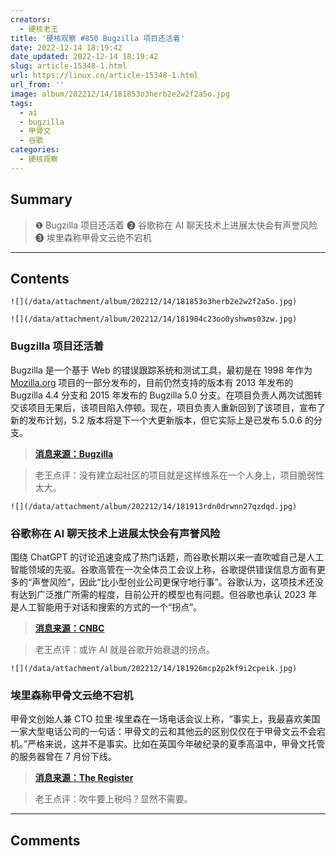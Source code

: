 ```yaml
---
creators:
  - 硬核老王
title: '硬核观察 #850 Bugzilla 项目还活着'
date: 2022-12-14 18:19:42
date_updated: 2022-12-14 18:19:42
slug: article-15348-1.html
url: https://linux.cn/article-15348-1.html
url_from: ''
image: album/202212/14/181853o3herb2e2w2f2a5o.jpg
tags:
  - ai
  - bugzilla
  - 甲骨文
  - 谷歌
categories:
  - 硬核观察
---
```


## Summary

> ❶ Bugzilla 项目还活着
> ❷ 谷歌称在 AI 聊天技术上进展太快会有声誉风险
> ❸ 埃里森称甲骨文云绝不宕机

***

<!-- more -->

## Contents

`![](/data/attachment/album/202212/14/181853o3herb2e2w2f2a5o.jpg)`

`![](/data/attachment/album/202212/14/181904c23oo0yshwms03zw.jpg)`

### Bugzilla 项目还活着

Bugzilla 是一个基于 Web 的错误跟踪系统和测试工具，最初是在 1998 年作为 [Mozilla.org](http://mozilla.org/) 项目的一部分发布的，目前仍然支持的版本有 2013 年发布的 Bugzilla 4.4 分支和 2015 年发布的 Bugzilla 5.0 分支。在项目负责人两次试图转交该项目无果后，该项目陷入停顿。现在，项目负责人重新回到了该项目，宣布了新的发布计划，5.2 版本将是下一个大更新版本，但它实际上是已发布 5.0.6 的分支。

> 
> **[消息来源：Bugzilla](https://www.bugzilla.org/blog/2022/12/13/upcoming-releases-and-more-fun-stuff/)**
> 
> 
> 

> 
> 老王点评：没有建立起社区的项目就是这样维系在一个人身上，项目脆弱性太大。
> 
> 
> 

`![](/data/attachment/album/202212/14/181913rdn0drwnn27qzdqd.jpg)`

### 谷歌称在 AI 聊天技术上进展太快会有声誉风险

围绕 ChatGPT 的讨论迅速变成了热门话题，而谷歌长期以来一直吹嘘自己是人工智能领域的先驱。谷歌高管在一次全体员工会议上称，谷歌提供错误信息方面有更多的“声誉风险”，因此“比小型创业公司更保守地行事”。谷歌认为，这项技术还没有达到广泛推广所需的程度，目前公开的模型也有问题。但谷歌也承认 2023 年是人工智能用于对话和搜索的方式的一个“拐点”。

> 
> **[消息来源：CNBC](https://www.cnbc.com/2022/12/13/google-execs-warn-of-reputational-risk-with-chatgbt-like-tool.html)**
> 
> 
> 

> 
> 老王点评：或许 AI 就是谷歌开始衰退的拐点。
> 
> 
> 

`![](/data/attachment/album/202212/14/181926mcp2p2kf9i2cpeik.jpg)`

### 埃里森称甲骨文云绝不宕机

甲骨文创始人兼 CTO 拉里·埃里森在一场电话会议上称，“事实上，我最喜欢美国一家大型电话公司的一句话：甲骨文的云和其他云的区别仅仅在于甲骨文云不会宕机。”严格来说，这并不是事实。比如在英国今年破纪录的夏季高温中，甲骨文托管的服务器曾在 7 月份下线。

> 
> **[消息来源：The Register](https://www.theregister.com/2022/12/13/oracle_clouds_never_go_down/)**
> 
> 
> 

> 
> 老王点评：吹牛要上税吗？显然不需要。
> 
> 
>

***

## Comments
